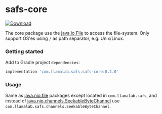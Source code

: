 safs-core
=========

[![Download](https://api.bintray.com/packages/hlindqvi/safs/safs/images/download.svg)](https://bintray.com/hlindqvi/safs/safs/_latestVersion)

The core package use the [java.io.File](https://docs.oracle.com/javase/6/docs/api/java/io/File.html) to access the file-system.
Only support OS'es using `/` as path separator, e.g. Unix/Linux.

### Getting started
Add to Gradle project `dependencies`:
```groovy
implementation 'com.llamalab.safs:safs-core:0.2.0'
```

### Usage
Same as [java.nio.file](https://docs.oracle.com/javase/7/docs/api/java/nio/file/package-summary.html) packages except located in `com.llamalab.safs`, 
and instead of [java.nio.channels.SeekableByteChannel](https://docs.oracle.com/javase/7/docs/api/java/nio/channels/SeekableByteChannel.html)
use `com.llamalab.safs.channels.SeekableByteChannel`.
